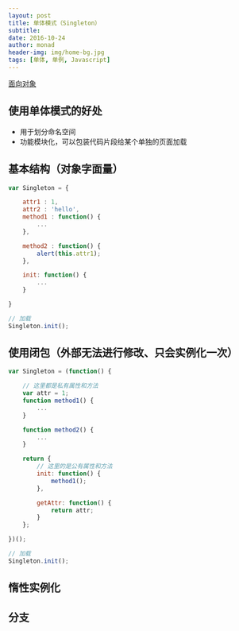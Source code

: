 ```yaml
---
layout: post
title: 单体模式（Singleton）
subtitle:
date: 2016-10-24
author: monad
header-img: img/home-bg.jpg
tags: [单体, 单例, Javascript]
---
```


[面向对象](/2016/08/05/oop/)

## 使用单体模式的好处

- 用于划分命名空间
- 功能模块化，可以包装代码片段给某个单独的页面加载

## 基本结构（对象字面量）

```js
var Singleton = {

    attr1 : 1,
    attr2 : 'hello',
    method1 : function() {
        ...
    },

    method2 : function() {
        alert(this.attr1);
    },

    init: function() {
        ...
    }

}

// 加载
Singleton.init();
```

## 使用闭包（外部无法进行修改、只会实例化一次）

```js
var Singleton = (function() {

    // 这里都是私有属性和方法
    var attr = 1;
    function method1() {
        ...
    }

    function method2() {
        ...
    }

    return {
        // 这里的是公有属性和方法
        init: function() {
            method1();
        },

        getAttr: function() {
            return attr;
        }
    };

})();

// 加载
Singleton.init();
```

## 惰性实例化

## 分支